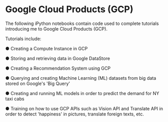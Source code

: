 # Google Cloud Products (GCP)

The following iPython notebooks contain code used to complete tutorials introducing me to Google Cloud Products (GCP).

Tutorials include:

● Creating a Compute Instance in GCP

● Storing and retrieving data in Google DataStore

● Creating a Recommendation System using GCP

● Querying and creating Machine Learning (ML) datasets from big data stored on Google's 'Big Query'

● Creating and running ML models in order to predict the demand for NY taxi cabs

● Training on how to use GCP APIs such as Vision API and Translate API in order to detect 'happiness' in pictures, translate foreign texts, etc.
